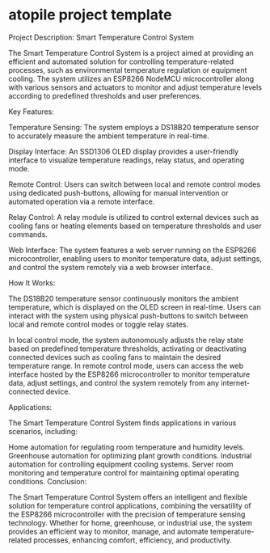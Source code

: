 # atopile project template
Project Description: Smart Temperature Control System

The Smart Temperature Control System is a project aimed at providing an efficient and automated solution for controlling temperature-related processes, such as environmental temperature regulation or equipment cooling. The system utilizes an ESP8266 NodeMCU microcontroller along with various sensors and actuators to monitor and adjust temperature levels according to predefined thresholds and user preferences.

Key Features:

Temperature Sensing: The system employs a DS18B20 temperature sensor to accurately measure the ambient temperature in real-time.

Display Interface: An SSD1306 OLED display provides a user-friendly interface to visualize temperature readings, relay status, and operating mode.

Remote Control: Users can switch between local and remote control modes using dedicated push-buttons, allowing for manual intervention or automated operation via a remote interface.

Relay Control: A relay module is utilized to control external devices such as cooling fans or heating elements based on temperature thresholds and user commands.

Web Interface: The system features a web server running on the ESP8266 microcontroller, enabling users to monitor temperature data, adjust settings, and control the system remotely via a web browser interface.

How It Works:

The DS18B20 temperature sensor continuously monitors the ambient temperature, which is displayed on the OLED screen in real-time. Users can interact with the system using physical push-buttons to switch between local and remote control modes or toggle relay states.

In local control mode, the system autonomously adjusts the relay state based on predefined temperature thresholds, activating or deactivating connected devices such as cooling fans to maintain the desired temperature range. In remote control mode, users can access the web interface hosted by the ESP8266 microcontroller to monitor temperature data, adjust settings, and control the system remotely from any internet-connected device.

Applications:

The Smart Temperature Control System finds applications in various scenarios, including:

Home automation for regulating room temperature and humidity levels.
Greenhouse automation for optimizing plant growth conditions.
Industrial automation for controlling equipment cooling systems.
Server room monitoring and temperature control for maintaining optimal operating conditions.
Conclusion:

The Smart Temperature Control System offers an intelligent and flexible solution for temperature control applications, combining the versatility of the ESP8266 microcontroller with the precision of temperature sensing technology. Whether for home, greenhouse, or industrial use, the system provides an efficient way to monitor, manage, and automate temperature-related processes, enhancing comfort, efficiency, and productivity.


